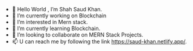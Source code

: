 - 👋 Hello World , I’m Shah Saud Khan.
- 🌱 I’m currently working on Blockchain
- 👀 I’m interested in Mern stack.
- 🌱 I’m currently learning Blockchain.
- 💞️ I’m looking to collaborate on MERN Stack Projects.
- 📫 U can reach me by following the link https://saud-khan.netlify.app/.


<!-- ### Hi there 👋

<!--
**khansaud3551/khansaud3551** is a ✨ _special_ ✨ repository because its `README.md` (this file) appears on your GitHub profile.

Here are some ideas to get you started:
-->
<!-- - 🔭 I’m currently working on Blockchain + React
- 🌱 I’m currently learning Blockchain
- 👯 I’m looking to collaborate on ...
- 🤔 I’m looking for help with ...
- 💬 Ask me about ...
- 📫 How to reach me: ...
- 😄 Pronouns: ...
- ⚡ Fun fact: ...
 --> 
